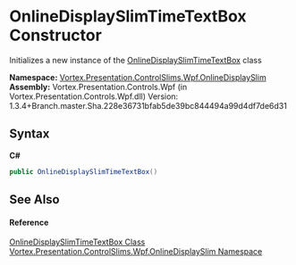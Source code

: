 # OnlineDisplaySlimTimeTextBox Constructor 
 

Initializes a new instance of the <a href="T_Vortex_Presentation_ControlSlims_Wpf_OnlineDisplaySlim_OnlineDisplaySlimTimeTextBox.md">OnlineDisplaySlimTimeTextBox</a> class

**Namespace:**&nbsp;<a href="N_Vortex_Presentation_ControlSlims_Wpf_OnlineDisplaySlim.md">Vortex.Presentation.ControlSlims.Wpf.OnlineDisplaySlim</a><br />**Assembly:**&nbsp;Vortex.Presentation.Controls.Wpf (in Vortex.Presentation.Controls.Wpf.dll) Version: 1.3.4+Branch.master.Sha.228e36731bfab5de39bc844494a99d4df7de6d31

## Syntax

**C#**<br />
``` C#
public OnlineDisplaySlimTimeTextBox()
```


## See Also


#### Reference
<a href="T_Vortex_Presentation_ControlSlims_Wpf_OnlineDisplaySlim_OnlineDisplaySlimTimeTextBox.md">OnlineDisplaySlimTimeTextBox Class</a><br /><a href="N_Vortex_Presentation_ControlSlims_Wpf_OnlineDisplaySlim.md">Vortex.Presentation.ControlSlims.Wpf.OnlineDisplaySlim Namespace</a><br />